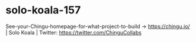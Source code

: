 # solo-koala-157
See-your-Chingu-homepage-for-what-project-to-build -> https://chingu.io/ | Solo Koala | Twitter: https://twitter.com/ChinguCollabs

